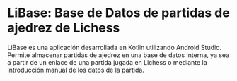 # LiBase: Base de Datos de partidas de ajedrez de Lichess

LiBase es una aplicación desarrollada en Kotlin utilizando Android Studio. Permite almacenar partidas de ajedrez en una base de datos interna, ya sea a partir de un enlace de una partida jugada en Lichess o mediante la introducción manual de los datos de la partida.


